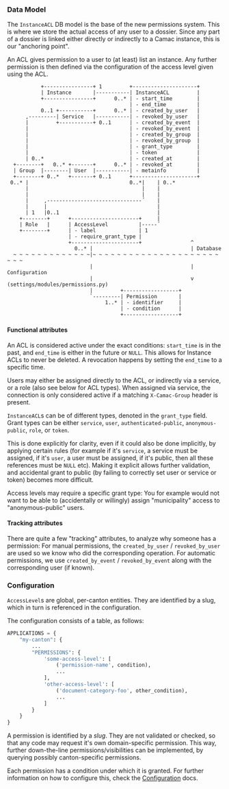 ### Data Model

The `InstanceACL` DB model is the base of the new permissions
system. This is where we store the actual access of any user to a
dossier. Since any part of a dossier is linked either directly or
indirectly to a Camac instance, this is our "anchoring point".

An ACL gives permission to a user to (at least) list an instance. Any further
permission is then defined via the configuration of the access level given
using the ACL.


```
           +----------------+ 1         +---------------------+
           | Instance       |-----------| InstanceACL         |
           +----------------+      0..* | - start_time        |
                                        | - end_time          |
           0..1 +-----------+      0..* | - created_by_user   |
      ,---------| Service   |-----------| - revoked_by_user   |
      |         +-----------+ 0..1      | - created_by_event  |
      |                                 | - revoked_by_event  |
      |                                 | - created_by_group  |
      |                                 | - revoked_by_group  |
      |                                 | - grant_type        |
      |                                 | - token             |
      | 0..*                            | - created_at        |
  +--------+   0..* +-------+      0..* | - revoked_at        |
  | Group  |--------| User  |-----------| - metainfo          |
  +--------+ 0..*   +-------+ 0..1      +---------------------+
 0..* |                                 0..*|    | 0..*
      |                                     |    |
      |                                     |    |
      |     ,-------------------------------´    |
      |     |                                    |
      | 1   |0..1                                |
    +--------+      +----------------------+     |
    | Role   |      | AccessLevel          |-----´
    +--------+      | - label              | 1
                    | - require_grant_type |
                    +----------------------+                ^
                      0..* |                                | Database
  ~ ~ ~ ~ ~ ~ ~ ~ ~ ~ ~ ~ ~|~ ~ ~ ~ ~ ~ ~ ~ ~ ~ ~ ~ ~ ~ ~ ~ ~ ~ ~ ~ ~ ~ ~ ~
                           |                                | Configuration
                           |                                v (settings/modules/permissions.py)
                           |         +------------------+
                           `---------| Permission       |
                                1..* | - identifier     |
                                     | - condition      |
                                     +------------------+
```

#### Functional attributes

An ACL is considered active under the exact conditions: `start_time` is in the
past, and `end_time` is either in the future or `NULL`. This allows for Instance
ACLs to never be deleted. A revocation happens by setting the `end_time` to a
specific time.

Users may either be assigned directly to the ACL, or indirectly via a service, or
a role (also see below for ACL types). When assigned via service, the connection is
only considered active if a matching `X-Camac-Group` header is present.

`InstanceACL`s can be of different types, denoted in the `grant_type`
field. Grant types can be either `service`, `user`, `authenticated-public`,
`anonymous-public`, `role`, or `token`.

This is done explicitly for clarity, even if it could also be done implicitly,
by applying certain rules (for example if it's `service`, a service must
be assigned, if it's `user`, a user must be assigned, if it's public, then
all these references must be `NULL` etc). Making it explicit allows further
validation, and accidental grant to public (by failing to correctly set user or
service or token) becomes more difficult.

Access levels may require a specific grant type: You for example would
not want to be able to (accidentally or willingly) assign "municipality"
access to "anonymous-public" users.


#### Tracking attributes

There are quite a few "tracking" attributes, to analyze why someone
has a permission: For manual permissions, the `created_by_user` /
`revoked_by_user` are used so we know who did the corresponding operation.
For automatic permissions, we use `created_by_event` / `revoked_by_event`
along with the corresponding user (if known).


### Configuration

`AccessLevel`s are global, per-canton entities. They are identified by a slug,
which in turn is referenced in the configuration.

The configuration consists of a table, as follows:

```python
APPLICATIONS = {
    "my-canton": {
        ...
        "PERMISSIONS": {
            'some-access-level': [
                ('permission-name', condition),
                ...
            ],
            'other-access-level': [
                ('document-category-foo', other_condition),
                ...
            ]
        }
    }
}
```

A permission is identified by a *slug*. They are not validated or checked, so
that any code may request it's own domain-specific permission. This way,
further down-the-line permissions/visibilities can be implemented, by querying
possibly canton-specific permissions.

Each permission has a condition under which it is granted. For further information
on how to configure this, check the [Configuration](/django/camac/permissions/docs/configuration.md)
docs.
